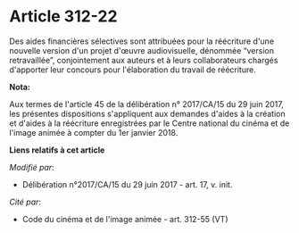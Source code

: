 # Article 312-22

Des aides financières sélectives sont attribuées pour la réécriture d'une nouvelle version d'un projet d'œuvre audiovisuelle,
dénommée “version retravaillée”, conjointement aux auteurs et à leurs collaborateurs chargés d'apporter leur concours pour
l'élaboration du travail de réécriture.

**Nota:**

Aux termes de l'article 45 de la délibération n° 2017/CA/15 du 29 juin 2017, les présentes dispositions s'appliquent aux
demandes d'aides à la création et d'aides à la réécriture enregistrées par le Centre national du cinéma et de l'image animée
à compter du 1er janvier 2018.

**Liens relatifs à cet article**

_Modifié par_:

  - Délibération n°2017/CA/15 du 29 juin 2017 - art. 17, v. init.

_Cité par_:

  - Code du cinéma et de l'image animée - art. 312-55 (VT)
